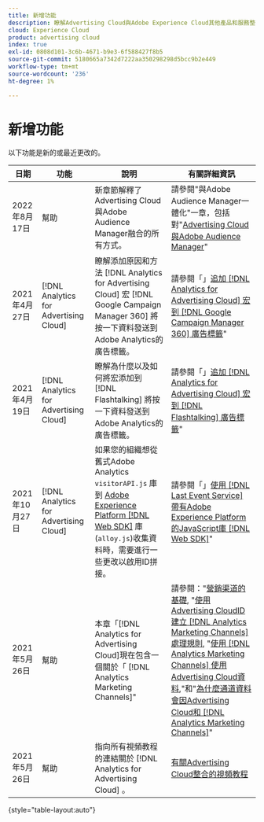 ```yaml
---
title: 新增功能
description: 瞭解Advertising Cloud與Adobe Experience Cloud其他產品和服務整合的更新。
cloud: Experience Cloud
product: advertising cloud
index: true
exl-id: 0808d101-3c6b-4671-b9e3-6f588427f8b5
source-git-commit: 5180665a7342d7222aa350298298d5bcc9b2e449
workflow-type: tm+mt
source-wordcount: '236'
ht-degree: 1%

---
```


# 新增功能

以下功能是新的或最近更改的。

| 日期 | 功能 | 說明 | 有關詳細資訊 |
| ---- | ------- | ----------- | -------------------- |
| 2022年8月17日 | 幫助 | 新章節解釋了Advertising Cloud與Adobe Audience Manager融合的所有方式。 | 請參閱&quot;與Adobe Audience Manager一體化&quot;一章，包括對&quot;[Advertising Cloud與Adobe Audience Manager](/help/integrations/audience-manager/overview.md)&quot; |
| 2021年4月27日 | [!DNL Analytics for Advertising Cloud] | 瞭解添加原因和方法 [!DNL Analytics for Advertising Cloud] 宏 [!DNL Google Campaign Manager 360] 將按一下資料發送到Adobe Analytics的廣告標籤。 | 請參閱「」[追加 [!DNL Analytics for Advertising Cloud] 宏到 [!DNL Google Campaign Manager 360] 廣告標籤](/help/integrations/analytics/macros-google-campaign-manager.md)&quot; |
| 2021年4月19日 | [!DNL Analytics for Advertising Cloud] | 瞭解為什麼以及如何將宏添加到 [!DNL Flashtalking] 將按一下資料發送到Adobe Analytics的廣告標籤。 | 請參閱「」[追加 [!DNL Analytics for Advertising Cloud] 宏到 [!DNL Flashtalking] 廣告標籤](/help/integrations/analytics/macros-flashtalking.md)&quot; |
| 2021年10月27日 | [!DNL Analytics for Advertising Cloud] | 如果您的組織想從舊式Adobe Analytics `visitorAPI.js` 庫到 [Adobe Experience Platform [!DNL Web SDK]](https://experienceleague.adobe.com/docs/experience-platform/edge/home.html) 庫(`alloy.js`)收集資料時，需要進行一些更改以啟用ID拼接。 | 請參閱「」[使用 [!DNL Last Event Service] 帶有Adobe Experience Platform的JavaScript庫 [!DNL Web SDK]](/help/integrations/analytics/web-sdk.md)&quot; |
| 2021年5月26日 | 幫助 | 本章「[!DNL Analytics for Advertising Cloud]現在包含一個關於「 [!DNL Analytics Marketing Channels]&quot; | 請參閱：&quot;[營銷渠道的基礎](/help/integrations/analytics/marketing-channels/mc-overview.md), &quot;[使用Advertising CloudID建立 [!DNL Analytics Marketing Channels] 處理規則](/help/integrations/analytics/marketing-channels/mc-ids.md), &quot;[使用 [!DNL Analytics Marketing Channels] 使用Advertising Cloud資料](/help/integrations/analytics/marketing-channels/mc-ac-data.md),&quot;和&quot;[為什麼通道資料會因Advertising Cloud和 [!DNL Analytics Marketing Channels]](/help/integrations/analytics/marketing-channels/mc-data-variances.md)&quot; |
| 2021年5月26日 | 幫助 | 指向所有視頻教程的連結關於 [!DNL Analytics for Advertising Cloud] 。 | [有關Advertising Cloud整合的視頻教程](https://experienceleague.adobe.com/docs/advertising-cloud-learn/tutorials/overview.html) |

{style=&quot;table-layout:auto&quot;}

<!-- At some point, just make this an overview page instead?

Adobe Advertising Cloud is integrated with the following Adobe Experience Cloud products:

* [Adobe Analytics](/help/integrations/analytics/overview.md)

* Adobe Audience Manager

* Adobe Campaign (Advertising Cloud Search only)

* Adobe Experience Cloud Device Co-op
 -->
